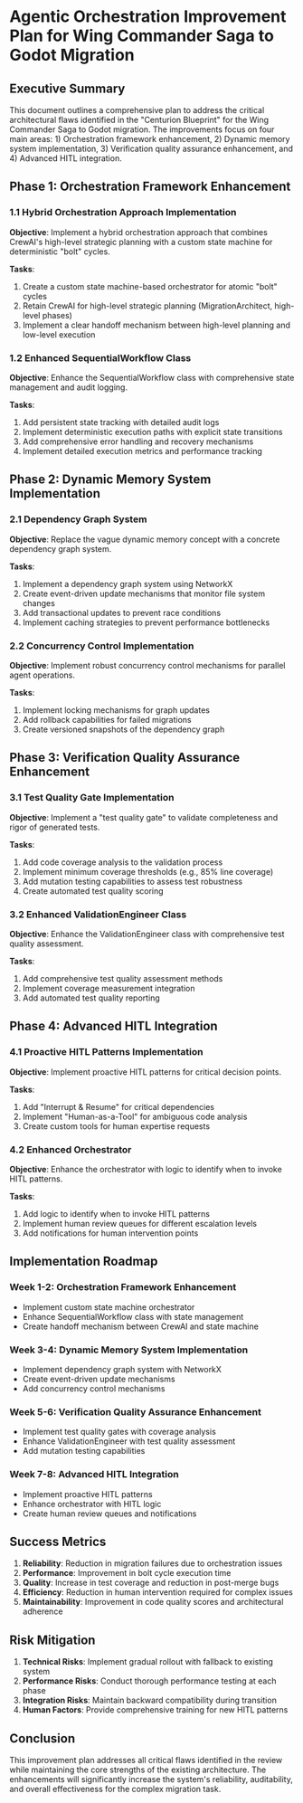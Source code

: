 # Agentic Orchestration Improvement Plan for Wing Commander Saga to Godot Migration

## Executive Summary

This document outlines a comprehensive plan to address the critical architectural flaws identified in the "Centurion Blueprint" for the Wing Commander Saga to Godot migration. The improvements focus on four main areas: 1) Orchestration framework enhancement, 2) Dynamic memory system implementation, 3) Verification quality assurance enhancement, and 4) Advanced HITL integration.

## Phase 1: Orchestration Framework Enhancement

### 1.1 Hybrid Orchestration Approach Implementation

**Objective**: Implement a hybrid orchestration approach that combines CrewAI's high-level strategic planning with a custom state machine for deterministic "bolt" cycles.

**Tasks**:
1. Create a custom state machine-based orchestrator for atomic "bolt" cycles
2. Retain CrewAI for high-level strategic planning (MigrationArchitect, high-level phases)
3. Implement a clear handoff mechanism between high-level planning and low-level execution

### 1.2 Enhanced SequentialWorkflow Class

**Objective**: Enhance the SequentialWorkflow class with comprehensive state management and audit logging.

**Tasks**:
1. Add persistent state tracking with detailed audit logs
2. Implement deterministic execution paths with explicit state transitions
3. Add comprehensive error handling and recovery mechanisms
4. Implement detailed execution metrics and performance tracking

## Phase 2: Dynamic Memory System Implementation

### 2.1 Dependency Graph System

**Objective**: Replace the vague dynamic memory concept with a concrete dependency graph system.

**Tasks**:
1. Implement a dependency graph system using NetworkX
2. Create event-driven update mechanisms that monitor file system changes
3. Add transactional updates to prevent race conditions
4. Implement caching strategies to prevent performance bottlenecks

### 2.2 Concurrency Control Implementation

**Objective**: Implement robust concurrency control mechanisms for parallel agent operations.

**Tasks**:
1. Implement locking mechanisms for graph updates
2. Add rollback capabilities for failed migrations
3. Create versioned snapshots of the dependency graph

## Phase 3: Verification Quality Assurance Enhancement

### 3.1 Test Quality Gate Implementation

**Objective**: Implement a "test quality gate" to validate completeness and rigor of generated tests.

**Tasks**:
1. Add code coverage analysis to the validation process
2. Implement minimum coverage thresholds (e.g., 85% line coverage)
3. Add mutation testing capabilities to assess test robustness
4. Create automated test quality scoring

### 3.2 Enhanced ValidationEngineer Class

**Objective**: Enhance the ValidationEngineer class with comprehensive test quality assessment.

**Tasks**:
1. Add comprehensive test quality assessment methods
2. Implement coverage measurement integration
3. Add automated test quality reporting

## Phase 4: Advanced HITL Integration

### 4.1 Proactive HITL Patterns Implementation

**Objective**: Implement proactive HITL patterns for critical decision points.

**Tasks**:
1. Add "Interrupt & Resume" for critical dependencies
2. Implement "Human-as-a-Tool" for ambiguous code analysis
3. Create custom tools for human expertise requests

### 4.2 Enhanced Orchestrator

**Objective**: Enhance the orchestrator with logic to identify when to invoke HITL patterns.

**Tasks**:
1. Add logic to identify when to invoke HITL patterns
2. Implement human review queues for different escalation levels
3. Add notifications for human intervention points

## Implementation Roadmap

### Week 1-2: Orchestration Framework Enhancement
- Implement custom state machine orchestrator
- Enhance SequentialWorkflow class with state management
- Create handoff mechanism between CrewAI and state machine

### Week 3-4: Dynamic Memory System Implementation
- Implement dependency graph system with NetworkX
- Create event-driven update mechanisms
- Add concurrency control mechanisms

### Week 5-6: Verification Quality Assurance Enhancement
- Implement test quality gates with coverage analysis
- Enhance ValidationEngineer with test quality assessment
- Add mutation testing capabilities

### Week 7-8: Advanced HITL Integration
- Implement proactive HITL patterns
- Enhance orchestrator with HITL logic
- Create human review queues and notifications

## Success Metrics

1. **Reliability**: Reduction in migration failures due to orchestration issues
2. **Performance**: Improvement in bolt cycle execution time
3. **Quality**: Increase in test coverage and reduction in post-merge bugs
4. **Efficiency**: Reduction in human intervention required for complex issues
5. **Maintainability**: Improvement in code quality scores and architectural adherence

## Risk Mitigation

1. **Technical Risks**: Implement gradual rollout with fallback to existing system
2. **Performance Risks**: Conduct thorough performance testing at each phase
3. **Integration Risks**: Maintain backward compatibility during transition
4. **Human Factors**: Provide comprehensive training for new HITL patterns

## Conclusion

This improvement plan addresses all critical flaws identified in the review while maintaining the core strengths of the existing architecture. The enhancements will significantly increase the system's reliability, auditability, and overall effectiveness for the complex migration task.